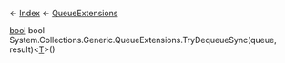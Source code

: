 ← [Index](Api-Index) ← [QueueExtensions](System.Collections.Generic.QueueExtensions)

[bool](System.Boolean) bool System.Collections.Generic.QueueExtensions.TryDequeueSync<T>(queue, result)<[T]()>()